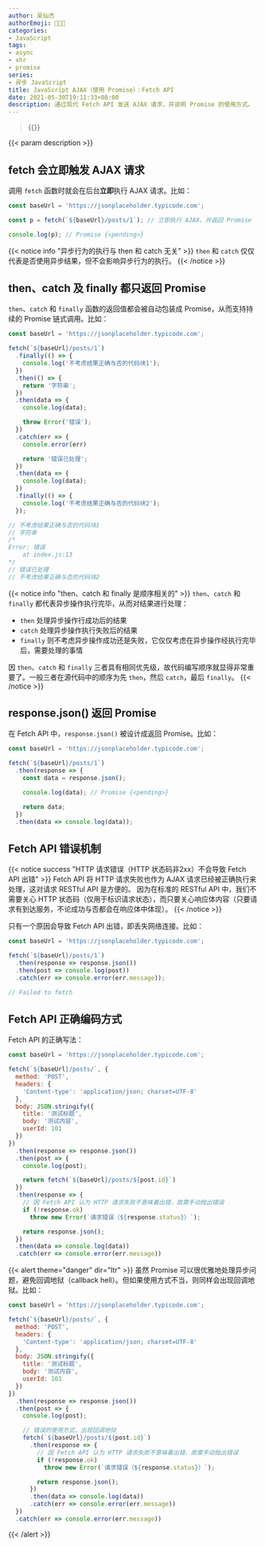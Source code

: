 ```yaml
---
author: 吴仙杰
authorEmoji: 🧑🏻‍💻
categories:
- JavaScript
tags:
- async
- xhr
- promise
series:
- 异步 JavaScript
title: JavaScript AJAX（使用 Promise）：Fetch API
date: 2021-05-30T19:11:33+08:00
description: 通过现代 Fetch API 发送 AJAX 请求，并说明 Promise 的使用方式。
---
```


> {{<reprint>}}

{{< param description >}}

## fetch 会立即触发 AJAX 请求

调用 `fetch` 函数时就会在后台**立即**执行 AJAX 请求。比如：

```js
const baseUrl = 'https://jsonplaceholder.typicode.com';

const p = fetch(`${baseUrl}/posts/1`); // 立即执行 AJAX，并返回 Promise

console.log(p); // Promise {<pending>}
```

{{< notice info "异步行为的执行与 then 和 catch 无关" >}}
`then` 和 `catch` 仅仅代表是否使用异步结果，但不会影响异步行为的执行。
{{< /notice >}}

## then、catch 及 finally 都只返回 Promise

`then`、`catch` 和 `finally` 函数的返回值都会被自动包装成 Promise，从而支持持续的 Promise 链式调用。比如：

```js
const baseUrl = 'https://jsonplaceholder.typicode.com';

fetch(`${baseUrl}/posts/1`)
  .finally(() => {
    console.log('不考虑结果正确与否的代码块1');
  })
  .then(() => {
    return '字符串';
  })
  .then(data => {
    console.log(data);

    throw Error('错误');
  })
  .catch(err => {
    console.error(err)

    return '错误已处理';
  })
  .then(data => {
    console.log(data);
  })
  .finally(() => {
    console.log('不考虑结果正确与否的代码块2');
  });

// 不考虑结果正确与否的代码块1
// 字符串
/*
Error: 错误
    at index.js:13
*/
// 错误已处理
// 不考虑结果正确与否的代码块2
```

{{< notice info "then、catch 和 finally 是顺序相关的" >}}
`then`、`catch` 和 `finally` 都代表异步操作执行完毕，从而对结果进行处理：

- `then` 处理异步操作行成功后的结果
- `catch` 处理异步操作执行失败后的结果
- `finally` 则不考虑异步操作成功还是失败，它仅仅考虑在异步操作经执行完毕后，需要处理的事情

因 `then`、`catch` 和 `finally` 三者具有相同优先级，故代码编写顺序就显得非常重要了。一般三者在源代码中的顺序为先 `then`，然后 `catch`，最后 `finally`。
{{< /notice >}}

## response.json() 返回 Promise

在 Fetch API 中，`response.json()` 被设计成返回 Promise。比如：

```js
const baseUrl = 'https://jsonplaceholder.typicode.com';

fetch(`${baseUrl}/posts/1`)
  .then(response => {
    const data = response.json();

    console.log(data); // Promise {<pending>}

    return data;
  })
  .then(data => console.log(data));
```

## Fetch API 错误机制

{{< notice success "HTTP 请求错误（HTTP 状态码非2xx）不会导致 Fetch API 出错" >}}
Fetch API 将 HTTP 请求失败也作为 AJAX 请求已经被正确执行来处理，这对请求 RESTful API 是方便的。
因为在标准的 RESTful API 中，我们不需要关心 HTTP 状态码（仅用于标识请求状态），而只要关心响应体内容（只要请求有到达服务，不论成功与否都会在响应体中体现）。
{{< /notice >}}

只有一个原因会导致 Fetch API 出错，即丢失网络连接。比如：

```js
const baseUrl = 'https://jsonplaceholder.typicode.com';

fetch(`${baseUrl}/posts/1`)
  .then(response => response.json())
  .then(post => console.log(post))
  .catch(err => console.error(err.message));

// Failed to fetch
```

## Fetch API 正确编码方式

Fetch API 的正确写法：

```js
const baseUrl = 'https://jsonplaceholder.typicode.com';

fetch(`${baseUrl}/posts/`, {
  method: 'POST',
  headers: {
    'Content-type': 'application/json; charset=UTF-8'
  },
  body: JSON.stringify({
    title: '测试标题',
    body: '测试内容',
    userId: 101
  })
})
  .then(response => response.json())
  .then(post => {
    console.log(post);

    return fetch(`${baseUrl}/posts/${post.id}`)
  })
  .then(response => {
    // 因 Fetch API 认为 HTTP 请求失败不意味着出错，故需手动抛出错误
    if (!response.ok)
      throw new Error(`请求错误（${response.status}）`);

    return response.json();
  })
  .then(data => console.log(data))
  .catch(err => console.error(err.message))
```

{{< alert theme="danger" dir="ltr" >}}
虽然 Promise 可以很优雅地处理异步问题，避免回调地狱（callback hell）。但如果使用方式不当，则同样会出现回调地狱。比如：

```js
const baseUrl = 'https://jsonplaceholder.typicode.com';

fetch(`${baseUrl}/posts/`, {
  method: 'POST',
  headers: {
    'Content-type': 'application/json; charset=UTF-8'
  },
  body: JSON.stringify({
    title: '测试标题',
    body: '测试内容',
    userId: 101
  })
})
  .then(response => response.json())
  .then(post => {
    console.log(post);

    // 错误的使用方式，出现回调地狱
    fetch(`${baseUrl}/posts/${post.id}`)
      .then(response => {
        // 因 Fetch API 认为 HTTP 请求失败不意味着出错，故需手动抛出错误
        if (!response.ok)
          throw new Error(`请求错误（${response.status}）`);

        return response.json();
      })
      .then(data => console.log(data))
      .catch(err => console.error(err.message))
  })
  .catch(err => console.error(err.message))
```
{{< /alert >}}
